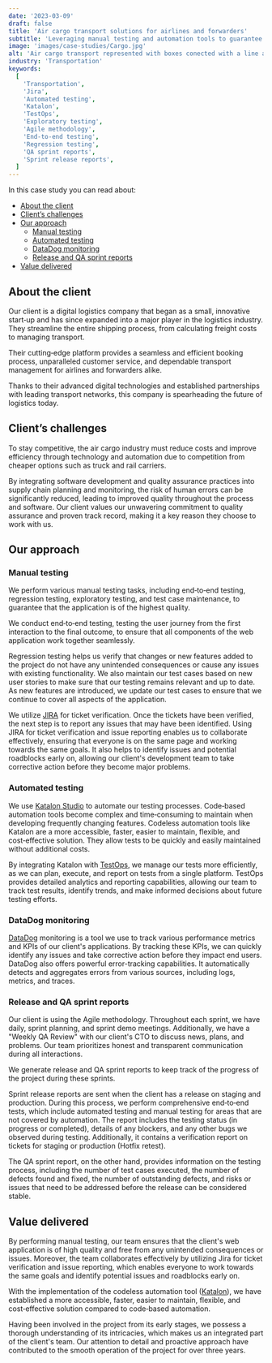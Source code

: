 ```yaml
---
date: '2023-03-09'
draft: false
title: 'Air cargo transport solutions for airlines and forwarders'
subtitle: 'Leveraging manual testing and automation tools to guarantee high-quality application delivery'
image: 'images/case-studies/Cargo.jpg'
alt: 'Air cargo transport represented with boxes conected with a line and a toy plane.'
industry: 'Transportation'
keywords:
  [
    'Transportation',
    'Jira',
    'Automated testing',
    'Katalon',
    'TestOps',
    'Exploratory testing',
    'Agile methodology',
    'End-to-end testing',
    'Regression testing',
    'QA sprint reports',
    'Sprint release reports',
  ]
---
```


In this case study you can read about:

- [About the client](#about-the-client)
- [Client’s challenges](#clients-challenges)
- [Our approach](#our-approach)
  - [Manual testing](#manual-testing)
  - [Automated testing](#automated-testing)
  - [DataDog monitoring](#datadog-monitoring)
  - [Release and QA sprint reports](#release-and-qa-sprintnbspreports)
- [Value delivered](#value-delivered)

## About the client

Our client is a digital logistics company that began as a small, innovative start&#8209;up and has since expanded into a major player in the logistics industry. They streamline the entire shipping process, from calculating freight costs to managing transport.

Their cutting&#8209;edge platform provides a seamless and efficient booking process, unparalleled customer service, and dependable transport management for airlines and forwarders alike.

Thanks to their advanced digital technologies and established partnerships with leading transport networks, this company is spearheading the future of logistics today.

## Client’s challenges

To stay competitive, the air cargo industry must reduce costs and improve efficiency through technology and automation due to competition from cheaper options such as truck and rail carriers.

By integrating software development and quality assurance practices into supply chain planning and monitoring, the risk of human errors can be significantly reduced, leading to improved quality throughout the process and software. Our client values our unwavering commitment to quality assurance and proven track record, making it a key reason they choose to work with us.

## Our approach

### Manual testing

We perform various manual testing tasks, including end&#8209;to&#8209;end testing, regression testing, exploratory testing, and test case maintenance, to guarantee that the application is of the highest quality.

We conduct end&#8209;to&#8209;end testing, testing the user journey from the first interaction to the final outcome, to ensure that all components of the web application work together seamlessly.

Regression testing helps us verify that changes or new features added to the project do not have any unintended consequences or cause any issues with existing functionality. We also maintain our test cases based on new user stories to make sure that our testing remains relevant and up to date. As new features are introduced, we update our test cases to ensure that we continue to cover all aspects of the application.

We utilize [JIRA](https://www.atlassian.com/software/jira) for ticket verification. Once the tickets have been verified, the next step is to report any issues that may have been identified. Using JIRA for ticket verification and issue reporting enables us to collaborate effectively, ensuring that everyone is on the same page and working towards the same goals. It also helps to identify issues and potential roadblocks early on, allowing our client's development team to take corrective action before they become major problems.

### Automated testing

We use [Katalon Studio](https://katalon.com/) to automate our testing processes. Code&#8209;based automation tools become complex and time&#8209;consuming to maintain when developing frequently changing features. Codeless automation tools like Katalon are a more accessible, faster, easier to maintain, flexible, and cost&#8209;effective solution. They allow tests to be quickly and easily maintained without additional costs.

By integrating Katalon with [TestOps](https://katalon.com/testops), we manage our tests more efficiently, as we can plan, execute, and report on tests from a single platform. TestOps provides detailed analytics and reporting capabilities, allowing our team to track test results, identify trends, and make informed decisions about future testing efforts.

### DataDog monitoring

[DataDog](https://www.datadoghq.com/) monitoring is a tool we use to track various performance metrics and KPIs of our client's applications. By tracking these KPIs, we can quickly identify any issues and take corrective action before they impact end users. DataDog also offers powerful error-tracking capabilities. It automatically detects and aggregates errors from various sources, including logs, metrics, and traces.

### Release and QA sprint reports

Our client is using the Agile methodology. Throughout each sprint, we have daily, sprint planning, and sprint demo meetings. Additionally, we have a "Weekly QA Review" with our client's CTO to discuss news, plans, and problems. Our team prioritizes honest and transparent communication during all interactions.

We generate release and QA sprint reports to keep track of the progress of the project during these sprints.

Sprint release reports are sent when the client has a release on staging and production. During this process, we perform comprehensive end&#8209;to&#8209;end tests, which include automated testing and manual testing for areas that are not covered by automation. The report includes the testing status (in progress or completed), details of any blockers, and any other bugs we observed during testing. Additionally, it contains a verification report on tickets for staging or production (Hotfix retest).

The QA sprint report, on the other hand, provides information on the testing process, including the number of test cases executed, the number of defects found and fixed, the number of outstanding defects, and risks or issues that need to be addressed before the release can be considered stable.

## Value delivered

By performing manual testing, our team ensures that the client's web application is of high quality and free from any unintended consequences or issues. Moreover, the team collaborates effectively by utilizing Jira for ticket verification and issue reporting, which enables everyone to work towards the same goals and identify potential issues and roadblocks early on.

With the implementation of the codeless automation tool ([Katalon](https://katalon.com/)), we have established a more accessible, faster, easier to maintain, flexible, and cost&#8209;effective solution compared to code&#8209;based automation.

Having been involved in the project from its early stages, we possess a thorough understanding of its intricacies, which makes us an integrated part of the client's team. Our attention to detail and proactive approach have contributed to the smooth operation of the project for over three years.
